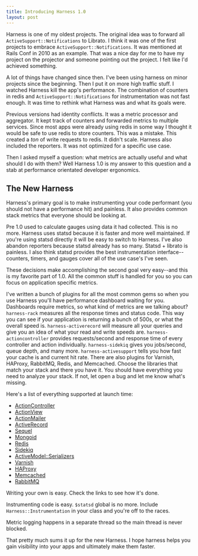 ```yaml
---
title: Introducing Harness 1.0
layout: post
---
```


Harness is one of my oldest projects. The original idea was to
forward all `ActiveSupport::Notifications` to Librato. I think it was
one of the first projects to embrace `ActiveSupport::Notifications`.
It was mentioned at Rails Conf in 2010 as an example. That was a nice
day for me to have my project on the projector and someone pointing
out the project. I felt like I'd achieved something.

A lot of things have changed since then. I've been using harness on
minor projects since the beginning. Then I put it on more
high traffic stuff. I watched Harness kill the app's performance. The
combination of counters in redis and `ActiveSupport::Notifications`
for instrumentation was not fast enough. It was time to rethink what
Harness was and what its goals were.

Previous versions had identity conflicts. It was a metric processor
and aggregator. It kept track of counters and forwarded metrics to
multiple services. Since most apps were already using redis in some
way I thought it would be safe to use redis to store counters. This
was a mistake. This created a _ton_ of write requests to redis. It
didn't scale. Harness also included the reporters. It was not optimized
for a specific use case.

Then I asked myself a question: what metrics are actually useful and
what should I do with them? Well Harness 1.0 is my answer to this
question and a stab at performance orientated developer ergonomics.

## The New Harness

Harness's primary goal is to make instrumenting your code performant
(you should not have a performance hit) and painless. It also provides
common stack metrics that everyone should be looking at.

Pre 1.0 used to calculate gauges using data it had collected. This is
no more. Harness uses statsd because it is faster and more well
maintained. If you're using statsd directly it will be easy to switch
to Harness. I've also abandon reporters because statsd already has so
many. Statsd + librato is painless. I also think statsd provides the
best instrumentation interface--counters, timers, and gauges cover all
of the use case's I've seen.

These decisions make accomplishing the second goal very easy--and
this is my favorite part of 1.0. All the common stuff is
handled for you so you can focus on application specific metrics.

I've written a bunch of plugins for all the most common gems so when
you use Harness you'll have performance dashboard waiting for you.
Dashboards require metrics, so what kind of metrics are we talking
about? `harness-rack` measures all the response times and status code.
This way you can see if your application is returning a bunch of 500s,
or what the overall speed is. `harness-activerecord` will measure all
your queries and give you an idea of what your read and write speeds
are.  `harness-actioncontroller` provides requests/second and response
time of every controller and action individually.  `harness-sidekiq`
gives you jobs/second, queue depth, and many more.
`harness-activesupport` tells you how fast your cache is and current
hit rate. There are also plugins for Varnish, HAProxy, RabbitMQ,
Redis, and Memcached. Choose the libraries that match your stack and
there you have it. You should have everything you need to analyze your
stack. If not, let open a bug and let me know what's missing.

Here's a list of everything supported at launch time:

* [ActionController](https://github.com/ahawkins/harness-actioncontroller)
* [ActionView](https://github.com/ahawkins/harness-actionview)
* [ActionMailer](https://github.com/ahawkins/harness-actionmailer)
* [ActiveRecord](https://github.com/ahawkins/harness-activerecord)
* [Sequel](https://github.com/ahawkins/harness-sequel)
* [Mongoid](https://github.com/ahawkins/harness-moped)
* [Redis](https://github.com/ahawkins/harness-redis)
* [Sidekiq](https://github.com/ahawkins/harness-sidekiq)
* [ActiveModel::Serializers](https://github.com/ahawkins/harness-active_model_serializers)
* [Varnish](https://github.com/ahawkins/harness-varnish)
* [HAProxy](https://github.com/ahawkins/harness-haproxy)
* [Memcached](https://github.com/ahawkins/harness-memcached)
* [RabbitMQ](https://github.com/ahawkins/harness-rabbitmq)

Writing your own is easy. Check the links to see how it's done.

Instrumenting code is easy. `$statsd` global is no more. Include
`Harness::Instrumentation` in your class and you're off to the races.

Metric logging happens in a separate thread so the main
thread is never blocked.

That pretty much sums it up for the new Harness. I hope harness helps
you gain visibility into your apps and ultimately make them faster.
